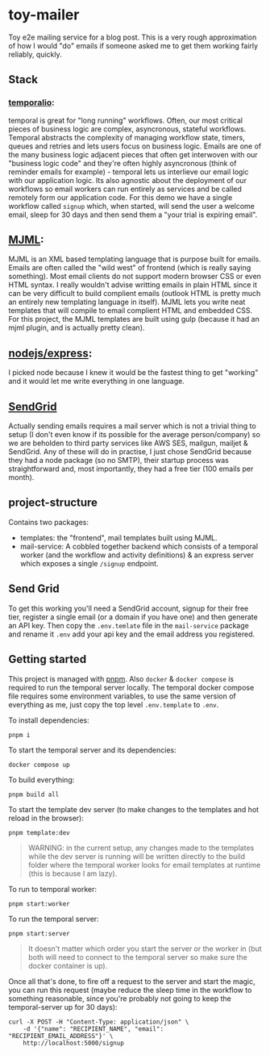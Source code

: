 # toy-mailer

Toy e2e mailing service for a blog post. This is a very rough approximation of how I would "do" emails if someone asked me to get them working fairly reliably, quickly.

## Stack

### [temporalio](https://temporal.io/):

temporal is great for "long running" workflows. Often, our most critical pieces of business logic are complex, asyncronous, stateful workflows. Temporal abstracts the complexity of managing workflow state, timers, queues and retries and lets users focus on business logic.
Emails are one of the many business logic adjacent pieces that often get interwoven with our "business logic code" and they're often highly asyncronous (think of reminder emails for example) - temporal lets us interlieve our email logic with our application logic. Its also agnostic about the deployment of our workflows so email workers can run entirely as services and be called remotely form our application code.
For this demo we have a single workflow called `signup` which, when started, will send the user a welcome email, sleep for 30 days and then send them a "your trial is expiring email".

## [MJML](https://mjml.io/):

MJML is an XML based templating language that is purpose built for emails. Emails are often called the "wild west" of frontend (which is really saying something). Most email clients do not support modern browser CSS or even HTML syntax. I really wouldn't advise writting emails in plain HTML since it can be very difficult to build complient emails (outlook HTML is pretty much an entirely new templating language in itself). MJML lets you write neat templates that will compile to email complient HTML and embedded CSS.
For this project, the MJML templates are built using gulp (because it had an mjml plugin, and is actually pretty clean).

## [nodejs/express](https://nodejs.org/en/):

I picked node because I knew it would be the fastest thing to get "working" and it would let me write everything in one language.

## [SendGrid](https://sendgrid.com/)

Actually sending emails requires a mail server which is not a trivial thing to setup (I don't even know if its possible for the average person/company) so we are beholden to third party services like AWS SES, mailgun, mailjet & SendGrid. Any of these will do in practise, I just chose SendGrid because they had a node package (so no SMTP), their startup process was straightforward and, most importantly, they had a free tier (100 emails per month).

## project-structure

Contains two packages:

- templates: the "frontend", mail templates built using MJML.
- mail-service: A cobbled together backend which consists of a temporal worker (and the workflow and activity definitions) & an express server which exposes a single `/signup` endpoint.

## Send Grid

To get this working you'll need a SendGrid account, signup for their free tier, register a single email (or a domain if you have one) and then generate an API key. Then copy the `.env.temlate` file in the `mail-service` package and rename it `.env` add your api key and the email address you registered.

## Getting started

This project is managed with [pnpm](https://pnpm.io/). Also `docker` & `docker compose` is required to run the temporal server locally. The temporal docker compose file requires some environment variables, to use the same version of everything as me, just copy the top level `.env.template` to `.env`.

To install dependencies:

```
pnpm i
```

To start the temporal server and its dependencies:

```
docker compose up
```

To build everything:

```
pnpm build all
```

To start the template dev server (to make changes to the templates and hot reload in the browser):

```
pnpm template:dev
```

> WARNING: in the current setup, any changes made to the templates while the dev server is running will be written directly to the build folder where the temporal worker looks for email templates at runtime (this is because I am lazy).

To run to temporal worker:

```
pnpm start:worker
```

To run the temporal server:

```
pnpm start:server
```

> It doesn't matter which order you start the server or the worker in (but both will need to connect to the temporal server so make sure the docker container is up).

Once all that's done, to fire off a request to the server and start the magic, you can run this request (maybe reduce the sleep time in the workflow to something reasonable, since you're probably not going to keep the temporal-server up for 30 days):

```
curl -X POST -H "Content-Type: application/json" \
    -d '{"name": "RECIPIENT_NAME", "email": "RECIPIENT_EMAIL_ADDRESS"}' \
    http://localhost:5000/signup
```
